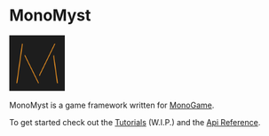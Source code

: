 # **MonoMyst**

<img src="images/MonoMystLogo.png" alt="MonoMyst Logo" width="100px;">

MonoMyst is a game framework written for [MonoGame](http://www.monogame.net).

To get started check out the [Tutorials](tutorials/ECS/Getting_Started_With_ECS.md) (W.I.P.) and the [Api Reference](api/index.md).